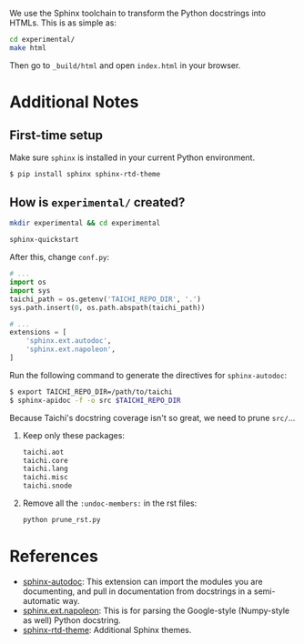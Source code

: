 We use the Sphinx toolchain to transform the Python docstrings into HTMLs. This is as simple as:

```sh
cd experimental/
make html
```

Then go to `_build/html` and open `index.html` in your browser.

# Additional Notes

## First-time setup

Make sure `sphinx` is installed in your current Python environment.

```sh
$ pip install sphinx sphinx-rtd-theme
```


## How is `experimental/` created?

```sh
mkdir experimental && cd experimental

sphinx-quickstart
```

After this, change `conf.py`:

```py
# ...
import os
import sys
taichi_path = os.getenv('TAICHI_REPO_DIR', '.')
sys.path.insert(0, os.path.abspath(taichi_path))

# ...
extensions = [
    'sphinx.ext.autodoc',
    'sphinx.ext.napoleon',
]
```

Run the following command to generate the directives for `sphinx-autodoc`:

```sh
$ export TAICHI_REPO_DIR=/path/to/taichi
$ sphinx-apidoc -f -o src $TAICHI_REPO_DIR
```

Because Taichi's docstring coverage isn't so great, we need to prune `src/`...

1. Keep only these packages:

    ```sh
    taichi.aot
    taichi.core
    taichi.lang
    taichi.misc
    taichi.snode
    ```

2. Remove all the `:undoc-members:` in the rst files:

    ```sh
    python prune_rst.py
    ```


# References

* [sphinx-autodoc](https://www.sphinx-doc.org/en/master/usage/extensions/autodoc.html): This extension can import the modules you are documenting, and pull in documentation from docstrings in a semi-automatic way.
* [sphinx.ext.napoleon](https://sphinxcontrib-napoleon.readthedocs.io/en/latest/index.html): This is for parsing the Google-style (Numpy-style as well) Python docstring.
* [sphinx-rtd-theme](https://sphinx-rtd-theme.readthedocs.io/en/stable/): Additional Sphinx themes.
